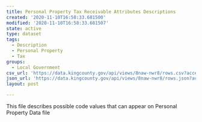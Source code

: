```yaml
---
title: Personal Property Tax Receivable Attributes Descriptions
created: '2020-11-10T16:58:33.681500'
modified: '2020-11-10T16:58:33.681507'
state: active
type: dataset
tags:
  - Description
  - Personal Property
  - Tax
groups:
  - Local Government
csv_url: 'https://data.kingcounty.gov/api/views/8naw-nwr8/rows.csv?accessType=DOWNLOAD'
json_url: 'https://data.kingcounty.gov/api/views/8naw-nwr8/rows.json?accessType=DOWNLOAD'
layout: post

---
```

This file describes possible code values that can appear on Personal Property Data file
